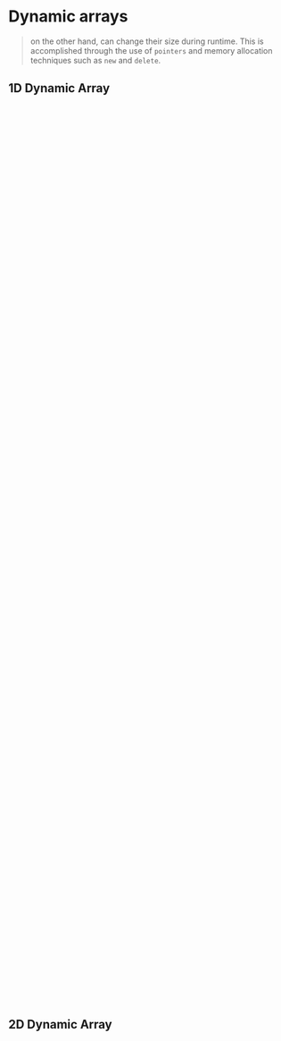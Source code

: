 # Dynamic arrays

> on the other hand, can change their size during runtime. This is accomplished through the use of `pointers` and memory allocation techniques such as `new` and `delete`.

## 1D Dynamic Array

 <p align="center">
    <img src="/05_Material/CodeSnaps/array-2.png" style="height: 40vh; padding-left: 50vh;">
    
</p>

## 2D Dynamic Array

<p align="center">
    <img src="/05_Material/CodeSnaps/array-3.png" style="height: 70vh; padding-left: 80vh;">
    
</p>



## Advantages of dynamic arrays

- They can change size at `runtime`, allowing for more flexibility in the use of memory.
- They can be resized easily, allowing for the addition or removal of elements as needed.

## Disadvantages of dynamic arrays

- They can be slower than `static arrays` due to the overhead of allocating and deallocating memory at `runtime`.
- They are prone to `memory leaks` if not managed properly, leading to poor performance and stability issues.
